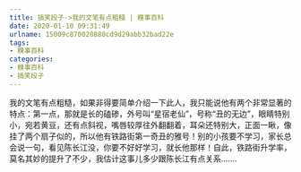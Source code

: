 ```yaml
---
title: 搞笑段子->我的文笔有点粗糙 | 糗事百科
date: 2020-01-10 09:31:49
urlname: 15009c870020880cd9d29abb32bad22e
tags: 
- 糗事百科
categories:
- 糗事百科
- 搞笑段子
---
```

我的文笔有点粗糙，如果非得要简单介绍一下此人，我只能说他有两个非常显著的特点：第一点，那就是长的磕碜，外号叫“星宿老仙”，号称“丑的无边”，眼睛特别小，宛若黄豆，还有点斜视，嘴唇较厚往外翻翻着，耳朵还特别大，正面一瞅，像挂了两个扇子似的，所以他有铁路街第一奇丑的雅号！别的小孩要不学习，家长总会说一句，看见陈长江没，你要不好好学习，就长他那样！自此，铁路街升学率，莫名其妙的提升了不少，我估计这事儿多少跟陈长江有点关系.......


